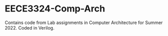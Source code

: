 # EECE3324-Comp-Arch

Contains code from Lab assignments in Computer Architecture for Summer 2022. 
Coded in Verilog. 
